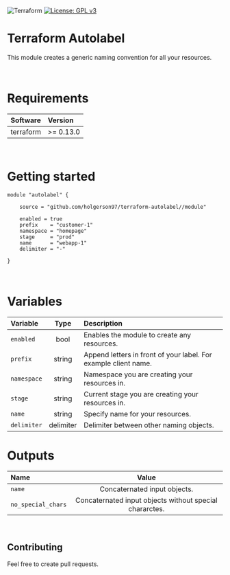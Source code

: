 ![Terraform](https://github.com/holgerson97/terraform-autolabel/actions/workflows/checks.yml/badge.svg)
[![License: GPL v3](https://img.shields.io/badge/License-GPLv3-blue.svg)](https://www.gnu.org/licenses/gpl-3.0)
# Terraform Autolabel
This module creates a generic naming convention for all your resources.

&nbsp;
# Requirements
| Software     |  Version  |
| :--------    | :-------- |
| terraform    | >= 0.13.0 |

&nbsp;
# Getting started
```hcl
module "autolabel" {

    source = "github.com/holgerson97/terraform-autolabel//module"

    enabled = true
    prefix    = "customer-1"
    namespace = "homepage"
    stage     = "prod"
    name      = "webapp-1"
    delimiter = "-"
    
}
```
&nbsp;
# Variables
| Variable    |  Type    | Description                                                     |
| :---------- | :------: | :-------------------------------------------------------------- |
| `enabled`   | bool     | Enables the module to create any resources.                     |
| `prefix`    | string   | Append letters in front of your label. For example client name. |
| `namespace` | string   | Namespace you are creating your resources in.                   |
| `stage`     | string   | Current stage you are creating your resources in.               |
| `name`      | string   | Specify name for your resources.                                |
| `delimiter` | delimiter| Delimiter between other naming objects.                         |

# Outputs
| Name               |  Value                                                  |
| :----------------- | :-----------------------------------------------------: | 
| `name`             | Concaternated input objects.                            | 
| `no_special_chars` | Concaternated input objects without special chararctes. |

&nbsp;
## Contributing
Feel free to create pull requests.